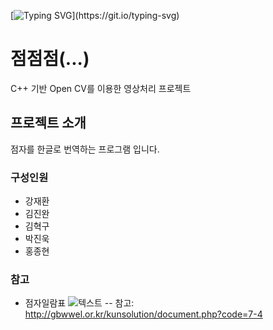 [![Typing SVG](https://readme-typing-svg.demolab.com?font=Fira+Code&pause=1000&color=0B7627&background=FFFFFF00&center=true&vCenter=true&random=false&width=800&lines=%EC%A0%90.+%EC%A0%90.+%EC%A0%90.)](https://git.io/typing-svg)

# 점점점(...)
C++ 기반 Open CV를 이용한 영상처리 프로젝트 

## 프로젝트 소개
점자를 한글로 번역하는 프로그램 입니다.

### 구성인원
- 강재환
- 김진완
- 김혁구
- 박진욱
- 홍종현

### 참고
- 점자일람표
![텍스트](http://gbwwel.or.kr/img/jumja.jpg)
-- 참고: http://gbwwel.or.kr/kunsolution/document.php?code=7-4

